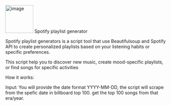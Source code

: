 <img width="87" alt="image" src="https://github.com/user-attachments/assets/7e98eef5-c397-49ac-85f3-5a9b25ba77a2"> Spotify playlist generator  

Spotify playlist generators is a script tool that use Beautifulsoup and Spotify API to create personalized playlists based on your listening habits or specific preferences.

This script help you to discover new music, create mood-specific playlists, or find songs for specific activities

How it works:

Input: You will provide the date format YYYY-MM-DD, the script will scrape from the spefic date in billboard top 100. get the top 100 songs from that era/year.
